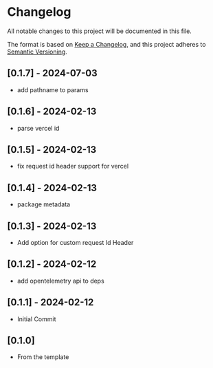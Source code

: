 # Changelog

All notable changes to this project will be documented in this file.

The format is based on [Keep a Changelog](https://keepachangelog.com/en/1.1.0/),
and this project adheres to [Semantic Versioning](https://semver.org/spec/v2.0.0.html).

## [0.1.7] - 2024-07-03

* add pathname to params

## [0.1.6] - 2024-02-13 

* parse vercel id

## [0.1.5] - 2024-02-13 

* fix request id header support for vercel

## [0.1.4] - 2024-02-13 

* package metadata
  
## [0.1.3] - 2024-02-13 

* Add option for custom request Id Header
  
## [0.1.2] - 2024-02-12

* add opentelemetry api to deps
  
## [0.1.1] - 2024-02-12

* Initial Commit

## [0.1.0]

* From the template
